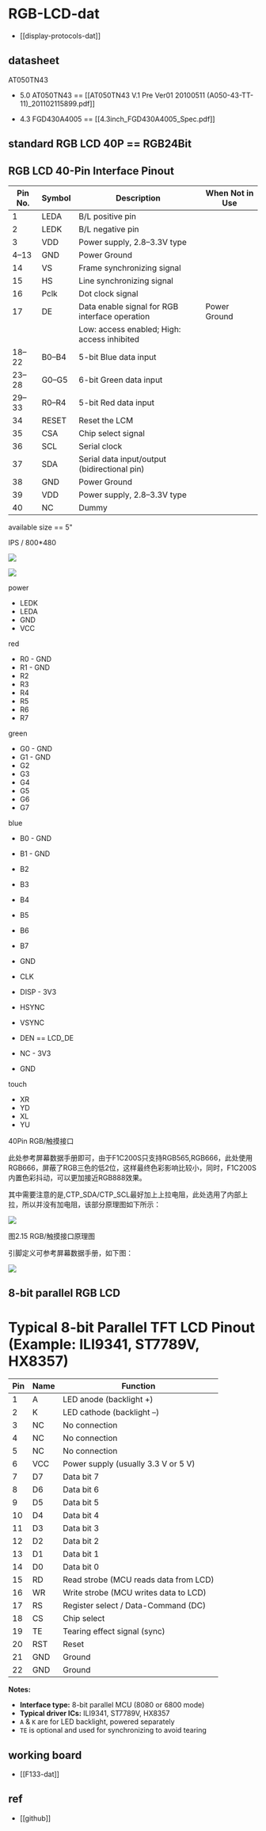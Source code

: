 
# RGB-LCD-dat

- [[display-protocols-dat]]

## datasheet 

AT050TN43

- 5.0 AT050TN43 == [[AT050TN43 V.1 Pre Ver01 20100511 (A050-43-TT-11)_201102115899.pdf]]


- 4.3 FGD430A4005 == [[4.3inch_FGD430A4005_Spec.pdf]]



## standard RGB LCD 40P == RGB24Bit



## RGB LCD 40-Pin Interface Pinout

| Pin No. | Symbol | Description                                    | When Not in Use |
| ------- | ------ | ---------------------------------------------- | --------------- |
| 1       | LEDA   | B/L positive pin                               |                 |
| 2       | LEDK   | B/L negative pin                               |                 |
| 3       | VDD    | Power supply, 2.8–3.3V type                    |                 |
| 4–13    | GND    | Power Ground                                   |                 |
| 14      | VS     | Frame synchronizing signal                     |                 |
| 15      | HS     | Line synchronizing signal                      |                 |
| 16      | Pclk   | Dot clock signal                               |                 |
| 17      | DE     | Data enable signal for RGB interface operation | Power Ground    |
|         |        | Low: access enabled; High: access inhibited    |                 |
| 18–22   | B0–B4  | 5-bit Blue data input                          |                 |
| 23–28   | G0–G5  | 6-bit Green data input                         |                 |
| 29–33   | R0–R4  | 5-bit Red data input                           |                 |
| 34      | RESET  | Reset the LCM                                  |                 |
| 35      | CSA    | Chip select signal                             |                 |
| 36      | SCL    | Serial clock                                   |                 |
| 37      | SDA    | Serial data input/output (bidirectional pin)   |                 |
| 38      | GND    | Power Ground                                   |                 |
| 39      | VDD    | Power supply, 2.8–3.3V type                    |                 |
| 40      | NC     | Dummy                                          |                 |


available size == 5" 

IPS / 800*480

![](2025-08-09-18-16-37.png)

![](2025-08-09-17-16-12.png)

power 
- LEDK
- LEDA
- GND
- VCC

red 
- R0 - GND
- R1 - GND
- R2
- R3
- R4
- R5
- R6
- R7

green 
- G0 - GND
- G1 - GND
- G2
- G3
- G4
- G5
- G6 
- G7

blue
- B0 - GND
- B1 - GND
- B2
- B3
- B4
- B5
- B6
- B7

- GND 
- CLK
- DISP - 3V3
- HSYNC
- VSYNC
- DEN == LCD_DE
- NC - 3V3
- GND

touch 
- XR
- YD
- XL
- YU


40Pin RGB/触摸接口

此处参考屏幕数据手册即可，由于F1C200S只支持RGB565,RGB666，此处使用RGB666，屏蔽了RGB三色的低2位，这样最终色彩影响比较小，同时，F1C200S内置色彩抖动，可以更加接近RGB888效果。

其中需要注意的是,CTP_SDA/CTP_SCL最好加上上拉电阻，此处选用了内部上拉，所以并没有加电阻，该部分原理图如下所示：

![](2025-08-19-14-27-13.png)

图2.15 RGB/触摸接口原理图

引脚定义可参考屏幕数据手册，如下图：


![](2025-08-19-14-27-31.png)


## 8-bit parallel RGB LCD

# Typical 8-bit Parallel TFT LCD Pinout (Example: ILI9341, ST7789V, HX8357)

| Pin | Name | Function                              |
| --- | ---- | ------------------------------------- |
| 1   | A    | LED anode (backlight +)               |
| 2   | K    | LED cathode (backlight –)             |
| 3   | NC   | No connection                         |
| 4   | NC   | No connection                         |
| 5   | NC   | No connection                         |
| 6   | VCC  | Power supply (usually 3.3 V or 5 V)   |
| 7   | D7   | Data bit 7                            |
| 8   | D6   | Data bit 6                            |
| 9   | D5   | Data bit 5                            |
| 10  | D4   | Data bit 4                            |
| 11  | D3   | Data bit 3                            |
| 12  | D2   | Data bit 2                            |
| 13  | D1   | Data bit 1                            |
| 14  | D0   | Data bit 0                            |
| 15  | RD   | Read strobe (MCU reads data from LCD) |
| 16  | WR   | Write strobe (MCU writes data to LCD) |
| 17  | RS   | Register select / Data-Command (DC)   |
| 18  | CS   | Chip select                           |
| 19  | TE   | Tearing effect signal (sync)          |
| 20  | RST  | Reset                                 |
| 21  | GND  | Ground                                |
| 22  | GND  | Ground                                |

**Notes:**
- **Interface type:** 8-bit parallel MCU (8080 or 6800 mode)
- **Typical driver ICs:** ILI9341, ST7789V, HX8357
- `A` & `K` are for LED backlight, powered separately
- `TE` is optional and used for synchronizing to avoid tearing







## working board 

- [[F133-dat]]

## ref 

- [[github]]